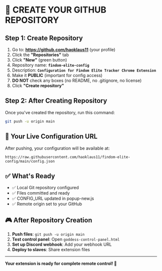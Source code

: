 # 🚀 CREATE YOUR GITHUB REPOSITORY

## Step 1: Create Repository
1. Go to: **https://github.com/haoklaus11** (your profile)
2. Click the **"Repositories"** tab
3. Click **"New"** (green button)
4. Repository name: **`findom-elite-config`**
5. Description: **`Configuration for Findom Elite Tracker Chrome Extension`**
6. Make it **PUBLIC** (important for config access)
7. **DO NOT** check any boxes (no README, no .gitignore, no license)
8. Click **"Create repository"**

## Step 2: After Creating Repository
Once you've created the repository, run this command:

```bash
git push -u origin main
```

## 🎯 Your Live Configuration URL
After pushing, your configuration will be available at:
```
https://raw.githubusercontent.com/haoklaus11/findom-elite-config/main/config.json
```

## ✅ What's Ready
- ✅ Local Git repository configured
- ✅ Files committed and ready
- ✅ CONFIG_URL updated in popup-new.js
- ✅ Remote origin set to your GitHub

## 🎮 After Repository Creation
1. **Push files**: `git push -u origin main`
2. **Test control panel**: Open `goddess-control-panel.html`
3. **Set up Discord webhook**: Add your webhook URL
4. **Deploy to slaves**: Share extension files

---

**Your extension is ready for complete remote control! 👑**
